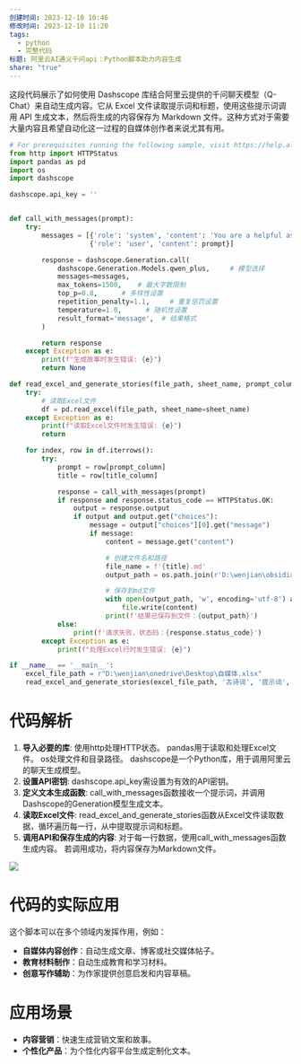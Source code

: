 ```yaml
---
创建时间: 2023-12-10 10:46
修改时间: 2023-12-10 11:20
tags:
  - python
  - 完整代码
标题: 阿里云AI通义千问api：Python脚本助力内容生成
share: "true"
---
```



这段代码展示了如何使用 Dashscope 库结合阿里云提供的千问聊天模型（Q-Chat）来自动生成内容。它从 Excel 文件读取提示词和标题，使用这些提示词调用 API 生成文本，然后将生成的内容保存为 Markdown 文件。这种方式对于需要大量内容且希望自动化这一过程的自媒体创作者来说尤其有用。

```python
# For prerequisites running the following sample, visit https://help.aliyun.com/document_detail/611472.html
from http import HTTPStatus
import pandas as pd
import os
import dashscope

dashscope.api_key = ''


def call_with_messages(prompt):
    try:
        messages = [{'role': 'system', 'content': 'You are a helpful assistant.'},
                    {'role': 'user', 'content': prompt}]

        response = dashscope.Generation.call(
            dashscope.Generation.Models.qwen_plus,     # 模型选择
            messages=messages,
            max_tokens=1500,    # 最大字数限制
            top_p=0.8,      # 多样性设置
            repetition_penalty=1.1,     # 重复惩罚设置
            temperature=1.0,      # 随机性设置
            result_format='message',  # 结果格式
        )

        return response
    except Exception as e:
        print(f"生成故事时发生错误: {e}")
        return None

def read_excel_and_generate_stories(file_path, sheet_name, prompt_column, title_column):
    try:
        # 读取Excel文件
        df = pd.read_excel(file_path, sheet_name=sheet_name)
    except Exception as e:
        print(f"读取Excel文件时发生错误: {e}")
        return

    for index, row in df.iterrows():
        try:
            prompt = row[prompt_column]
            title = row[title_column]

            response = call_with_messages(prompt)
            if response and response.status_code == HTTPStatus.OK:
                output = response.output
                if output and output.get("choices"):
                    message = output["choices"][0].get("message")
                    if message:
                        content = message.get("content")

                        # 创建文件名和路径
                        file_name = f'{title}.md'
                        output_path = os.path.join(r'D:\wenjian\obsidian\笔记\自媒体\AI生成', file_name)

                        # 保存到md文件
                        with open(output_path, 'w', encoding='utf-8') as file:
                            file.write(content)
                        print(f'结果已保存到文件：{output_path}')
            else:
                print(f'请求失败，状态码：{response.status_code}')
        except Exception as e:
            print(f"处理Excel行时发生错误: {e}")

if __name__ == '__main__':
    excel_file_path = r"D:\wenjian\onedrive\Desktop\自媒体.xlsx"
    read_excel_and_generate_stories(excel_file_path, '古诗词', '提示词', '名称')
```

# 代码解析

1. **导入必要的库**: 使用http处理HTTP状态。 pandas用于读取和处理Excel文件。 os处理文件和目录路径。 dashscope是一个Python库，用于调用阿里云的聊天生成模型。
2. **设置API密钥**: dashscope.api_key需设置为有效的API密钥。
3. **定义文本生成函数**: call_with_messages函数接收一个提示词，并调用Dashscope的Generation模型生成文本。
4. **读取Excel文件**: read_excel_and_generate_stories函数从Excel文件读取数据，循环遍历每一行，从中提取提示词和标题。
5. **调用API和保存生成的内容**: 对于每一行数据，使用call_with_messages函数生成内容。 若调用成功，将内容保存为Markdown文件。

![](https://mp.toutiao.com/mp/agw/article_material/open_image/get?code=MWU1OGZjYzhjMWUzODc5NDRjZWY0ZDRmNmQ5NmFmMzAsMTcwMjE3NjYxOTkxMw==)

# 代码的实际应用

这个脚本可以在多个领域内发挥作用，例如：

- **自媒体内容创作**：自动生成文章、博客或社交媒体帖子。
- **教育材料制作**：自动生成教育和学习材料。
- **创意写作辅助**：为作家提供创意启发和内容草稿。

# 应用场景

- **内容营销**：快速生成营销文案和故事。
- **个性化产品**：为个性化内容平台生成定制化文本。